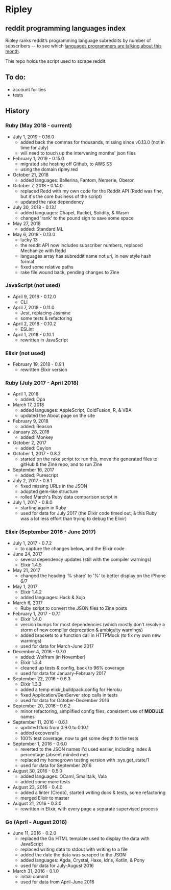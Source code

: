 # Ripley

## reddit programming languages index

Ripley ranks reddit’s programming language subreddits by number of subscribers -- to see which [languages programmers are talking about this month][site].

This repo holds the script used to scrape reddit.

## To do:

- account for ties
- tests

## History
### Ruby (May 2018 - current)
- July 1, 2019 - 0.16.0
    - added back the commas for thousands, missing since v0.13.0 (not in time for July)
    - will need to touch up the intervening months' json files
- February 1, 2019 - 0.15.0
    - migrated site hosting off Github, to AWS S3
    - using the domain ripley.red
- October 21, 2018
    - added languages: Ballerina, Fantom, Nemerle, Oberon
- October 7, 2018 - 0.14.0
    - replaced Redd with my own code for the Reddit API (Redd was fine, but it's the core business of the script)
    - updated the rake dependency
- July 30, 2018 - 0.13.1
    - added languages: Chapel, Racket, Solidity, & Wasm
    - changed 'rank' to the pound sign to save some space
- May 27, 2018
    - added: Standard ML
- May 6, 2018 - 0.13.0
    - lucky 13
    - the reddit API now includes subscriber numbers, replaced Mechanize with Redd
    - languages array has subreddit name not url, in new style hash format
    - fixed some relative paths
    - rake file wound back, pending changes to Zine

### JavaScript (not used)
- April 9, 2018 - 0.12.0
    - CLI
- April 7, 2018 - 0.11.0
    - Jest, replacing Jasmine
    - some tests & refactoring
- April 2, 2018 - 0.10.2
    - ESLint
- April 1, 2018 - 0.10.1
    - rewritten in JavaScript

### Elixir (not used)
- February 19, 2018 - 0.9.1
    - rewritten Elixir version

### Ruby (July 2017 - April 2018)
- April 1, 2018
    - added: Opa
- March 17, 2018
    - added languages: AppleScript, ColdFusion, R, & VBA
    - updated the About page on the site
- February 9, 2018
    - added: Reason
- January 28, 2018
    - added: Monkey
- October 2, 2017
    - added: Ceylon
- October 1, 2017 - 0.8.2
    - started on the rake script to: run this, move the generated files to gitHub & the Zine repo, and to run Zine
- September 16, 2017
    - added: Purescript
- July 2, 2017 - 0.8.1
    - fixed missing URLs in the JSON
    - adopted gem-like structure
    - rolled March's Ruby data comparison script in
- July 1, 2017 - 0.8.0
    - starting again in Ruby
    - used for data for July 2017 (the Elixir code timed out, & this Ruby was a lot less effort than trying to debug the Elixir)

### Elixir (September 2016 - June 2017)

- July 1, 2017 - 0.7.2
    - to capture the changes below, and the Elixir code
- June 24, 2017
    - several dependency updates (still with the compiler warnings)
    - Elixir 1.4.5
- May 21, 2017
    - changed the heading '% share' to '%' to better display on the iPhone 6/7
- May 1, 2017
    - Elixir 1.4.2
    - added languages: Hack & Xojo
- March 6, 2017
    - Ruby script to convert the JSON files to Zine posts
- February 1, 2017 - 0.7.1
    - Elixir 1.4.0
    - version bumps for most dependencies (which mostly don't resolve a storm of new compiler deprecation & ambiguity warnings)
    - added brackets to a function call in HTTPMock (to fix my own new warnings)
    - used for data for March-June 2017
- December 4, 2016 - 0.7.0
    - added: Wolfram (in November)
    - Elixir 1.3.4
    - cleaned up tests & config, back to 96% coverage
    - used for data for January-February 2017
- September 22, 2016 - 0.6.3
    - Elixir 1.3.3
    - added a temp elixir_buildpack.config for Heroku
    - fixed Application/GenServer stop calls in tests
    - used for data for October-December 2016
- September 20, 2016 - 0.6.2
    - minor refactoring, simplified config files, consistent use of __MODULE__ names
- September 11, 2016 - 0.6.1
    - updated floki from 0.9.0 to 0.10.1
    - added excoveralls
    - 100% test coverage, now to get some depth to the tests
- September 1, 2016 - 0.6.0
    - reverted to the JSON names I'd used earlier, including index & percentage (absent minded me)
    - replaced my homegrown testing version with :sys.get_state/1
    - used for data for September 2016
- August 30, 2016 - 0.5.0
    - added languages: OCaml, Smalltalk, Vala
    - added some more tests
- August 23, 2016 - 0.4.0
    - added a linter (Credo), started writing docs & tests, some refactoring
    - merged Elixir to master
- August 21, 2016 - 0.3.0
    - rewritten in Elixir, with every page a separate supervised process

### Go (April - August 2016)

- June 11, 2016 - 0.2.0
    - replaced the Go HTML template used to display the data with JavaScript
    - replaced writing data to stdout with writing to a file
    - added the date the data was scraped to the JSON
    - added languages: Agda, Crystal, Haxe, Idris, Kotlin, & Pony
    - used for data for July-August 2016
- March 31, 2016 - 0.1.0
    - initial commit
    - used for data from April-June 2016

[site]: https://ripley.red/
[exsite]: http://mikekreuzer.github.io/Ripley/

